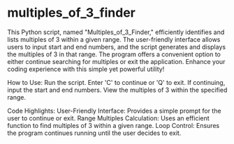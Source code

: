 # multiples_of_3_finder
This Python script, named "Multiples_of_3_Finder," efficiently identifies and lists multiples of 3 within a given range. The user-friendly interface allows users to input start and end numbers, and the script generates and displays the multiples of 3 in that range. The program offers a convenient option to either continue searching for multiples or exit the application. Enhance your coding experience with this simple yet powerful utility!

How to Use:
Run the script.
Enter 'C' to continue or 'Q' to exit.
If continuing, input the start and end numbers.
View the multiples of 3 within the specified range.

Code Highlights:
User-Friendly Interface: Provides a simple prompt for the user to continue or exit.
Range Multiples Calculation: Uses an efficient function to find multiples of 3 within a given range.
Loop Control: Ensures the program continues running until the user decides to exit.
